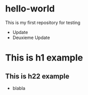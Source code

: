 # hello-world
This is my first repository for testing
+ Update
+ Deuxieme Update
 # This is h1 example
 ## This is h22 example
 * blabla
